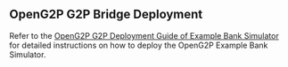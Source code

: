 ## OpenG2P G2P Bridge Deployment

Refer to the [OpenG2P G2P Deployment Guide of Example Bank Simulator](https://docs.openg2p.org/g2p-bridge/deployment/deployment-of-example-bank) for detailed instructions on how to deploy the OpenG2P Example Bank Simulator.
